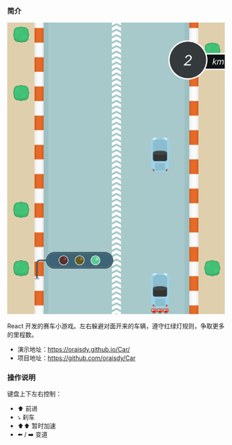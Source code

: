 ### 简介

![snapshot](https://raw.githubusercontent.com/oraisdy/Car/master/snapshot.png)

React 开发的赛车小游戏。左右躲避对面开来的车辆，遵守红绿灯规则，争取更多的里程数。

- 演示地址：https://oraisdy.github.io/Car/
- 项目地址：https://github.com/oraisdy/Car

### 操作说明

键盘上下左右控制：

- ⬆️ 前进
- ⤵️ 刹车
- ⬆️⬆️ 暂时加速
- ⬅️ / ➡️ 变道
